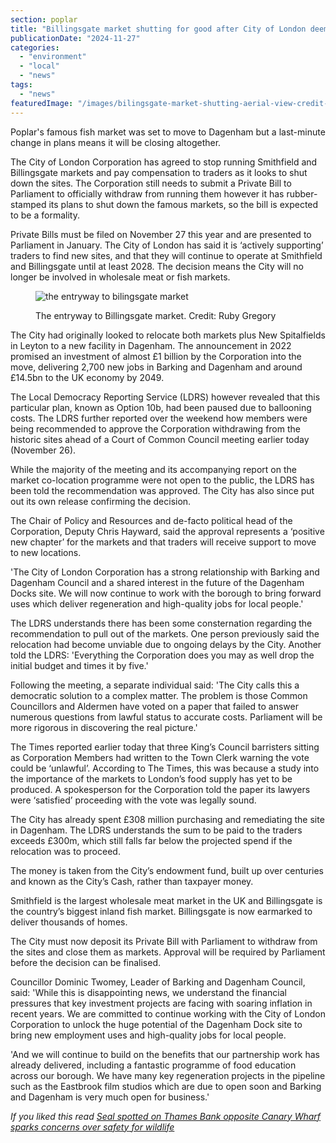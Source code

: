 ```yaml
---
section: poplar
title: "Billingsgate market shutting for good after City of London deems ballooning costs too high"
publicationDate: "2024-11-27"
categories: 
  - "environment"
  - "local"
  - "news"
tags: 
  - "news"
featuredImage: "/images/bilingsgate-market-shutting-aerial-view-credit-ruby-gregory-2024.jpg"
---
```


Poplar's famous fish market was set to move to Dagenham but a last-minute change in plans means it will be closing altogether.

The City of London Corporation has agreed to stop running Smithfield and Billingsgate markets and pay compensation to traders as it looks to shut down the sites. The Corporation still needs to submit a Private Bill to Parliament to officially withdraw from running them however it has rubber-stamped its plans to shut down the famous markets, so the bill is expected to be a formality.

Private Bills must be filed on November 27 this year and are presented to Parliament in January. The City of London has said it is ‘actively supporting’ traders to find new sites, and that they will continue to operate at Smithfield and Billingsgate until at least 2028. The decision means the City will no longer be involved in wholesale meat or fish markets.

<figure>

![the entryway to bilingsgate market ](/images/bilingsgate-market-credit-ruby-gregory-2024.jpg)

<figcaption>

The entryway to Billingsgate market. Credit: Ruby Gregory

</figcaption>

</figure>

The City had originally looked to relocate both markets plus New Spitalfields in Leyton to a new facility in Dagenham. The announcement in 2022 promised an investment of almost £1 billion by the Corporation into the move, delivering 2,700 new jobs in Barking and Dagenham and around £14.5bn to the UK economy by 2049.

The Local Democracy Reporting Service (LDRS) however revealed that this particular plan, known as Option 10b, had been paused due to ballooning costs. The LDRS further reported over the weekend how members were being recommended to approve the Corporation withdrawing from the historic sites ahead of a Court of Common Council meeting earlier today (November 26).

While the majority of the meeting and its accompanying report on the market co-location programme were not open to the public, the LDRS has been told the recommendation was approved. The City has also since put out its own release confirming the decision.

The Chair of Policy and Resources and de-facto political head of the Corporation, Deputy Chris Hayward, said the approval represents a ‘positive new chapter’ for the markets and that traders will receive support to move to new locations.

'The City of London Corporation has a strong relationship with Barking and Dagenham Council and a shared interest in the future of the Dagenham Docks site. We will now continue to work with the borough to bring forward uses which deliver regeneration and high-quality jobs for local people.'

The LDRS understands there has been some consternation regarding the recommendation to pull out of the markets. One person previously said the relocation had become unviable due to ongoing delays by the City. Another told the LDRS: 'Everything the Corporation does you may as well drop the initial budget and times it by five.'

Following the meeting, a separate individual said: 'The City calls this a democratic solution to a complex matter. The problem is those Common Councillors and Aldermen have voted on a paper that failed to answer numerous questions from lawful status to accurate costs. Parliament will be more rigorous in discovering the real picture.'

The Times reported earlier today that three King’s Council barristers sitting as Corporation Members had written to the Town Clerk warning the vote could be ‘unlawful’. According to The Times, this was because a study into the importance of the markets to London’s food supply has yet to be produced. A spokesperson for the Corporation told the paper its lawyers were ‘satisfied’ proceeding with the vote was legally sound.

The City has already spent £308 million purchasing and remediating the site in Dagenham. The LDRS understands the sum to be paid to the traders exceeds £300m, which still falls far below the projected spend if the relocation was to proceed.

The money is taken from the City’s endowment fund, built up over centuries and known as the City’s Cash, rather than taxpayer money.

Smithfield is the largest wholesale meat market in the UK and Billingsgate is the country’s biggest inland fish market. Billingsgate is now earmarked to deliver thousands of homes.

The City must now deposit its Private Bill with Parliament to withdraw from the sites and close them as markets. Approval will be required by Parliament before the decision can be finalised.

Councillor Dominic Twomey, Leader of Barking and Dagenham Council, said: 'While this is disappointing news, we understand the financial pressures that key investment projects are facing with soaring inflation in recent years. We are committed to continue working with the City of London Corporation to unlock the huge potential of the Dagenham Dock site to bring new employment uses and high-quality jobs for local people.

'And we will continue to build on the benefits that our partnership work has already delivered, including a fantastic programme of food education across our borough. We have many key regeneration projects in the pipeline such as the Eastbrook film studios which are due to open soon and Barking and Dagenham is very much open for business.'

_If you liked this read [Seal spotted on Thames Bank opposite Canary Wharf sparks concerns over safety for wildlife](https://poplarlondon.co.uk/seal-spotted-thames-canary-wharf-sandbank-safety-concerns/)_
